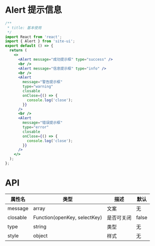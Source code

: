 # Alert 提示信息

```jsx
/**
 * title: 基本使用
 */
import React from 'react';
import { Alert } from 'site-ui';
export default () => {
  return (
    <>
      <Alert message="成功提示框" type="success" />
      <br />
      <Alert message="信息提示框" type="info" />
      <br />
      <Alert
        message="警告提示框"
        type="warning"
        closable
        onClose={() => {
          console.log('close');
        }}
      />
      <br />
      <Alert
        message="错误提示框"
        type="error"
        closable
        onClose={() => {
          console.log('close');
        }}
      />
    </>
  );
};
```

# API

| **属性名** | **类型**                     | **描述**   | **默认** |
| ---------- | ---------------------------- | ---------- | -------- |
| message    | array                        | 文案       | 无       |
| closable   | Function(openKey, selectKey) | 是否可关闭 | false    |
| type       | string                       | 类型       | 无       |
| style      | object                       | 样式       | 无       |
